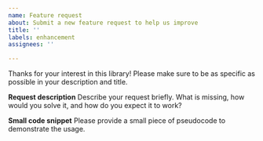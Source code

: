 ```yaml
---
name: Feature request
about: Submit a new feature request to help us improve
title: ''
labels: enhancement
assignees: ''

---
```


Thanks for your interest in this library! Please make sure to be as specific as possible in your description and title.

**Request description**
Describe your request briefly. What is missing, how would you solve it, and how do you expect it to work?

**Small code snippet**
Please provide a small piece of pseudocode to demonstrate the usage.
